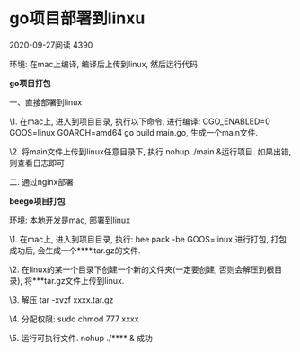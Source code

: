 # go项目部署到linxu

2020-09-27阅读 4390

环境: 在mac上编译, 编译后上传到linux, 然后运行代码

**go项目打包**

一、直接部署到linux

\1. 在mac上, 进入到项目目录, 执行以下命令, 进行编译: CGO_ENABLED=0 GOOS=linux GOARCH=amd64 go build main.go, 生成一个main文件. 

\2. 将main文件上传到linux任意目录下, 执行 nohup ./main &运行项目. 如果出错, 则查看日志即可

二. 通过nginx部署

 **beego项目打包**

 环境: 本地开发是mac, 部署到linux

\1. 在mac上, 进入到项目目录, 执行: bee pack -be GOOS=linux 进行打包, 打包成功后, 会生成一个****.tar.gz的文件.

\2. 在linux的某一个目录下创建一个新的文件夹(一定要创建, 否则会解压到根目录), 将***tar.gz文件上传到linux. 

\3. 解压 tar -xvzf xxxx.tar.gz

\4. 分配权限: sudo chmod 777 xxxx

\5. 运行可执行文件. nohup ./**** &  成功